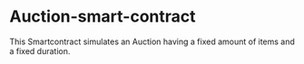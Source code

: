 # Auction-smart-contract
This Smartcontract simulates an Auction having a fixed amount of items and a fixed duration.
